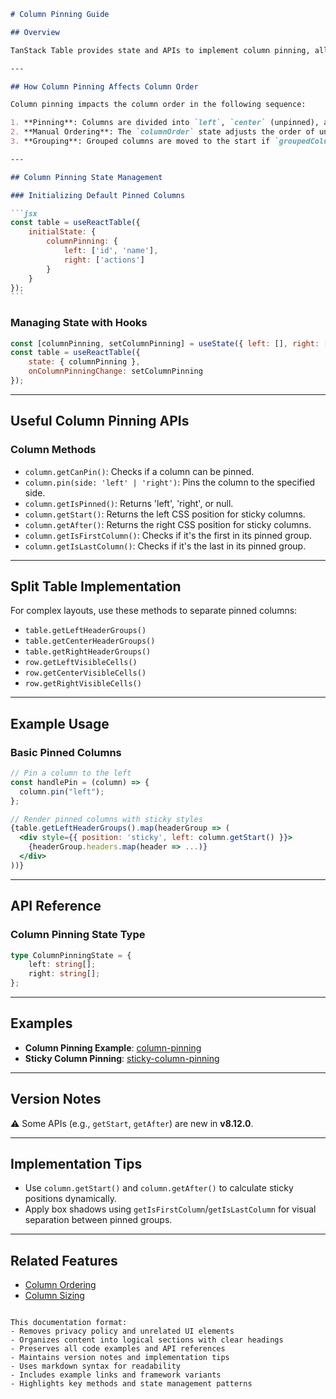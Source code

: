 ````markdown
# Column Pinning Guide

## Overview

TanStack Table provides state and APIs to implement column pinning, allowing columns to be fixed to the left or right of the table. This can be achieved using sticky CSS or by splitting columns into separate tables.

---

## How Column Pinning Affects Column Order

Column pinning impacts the column order in the following sequence:

1. **Pinning**: Columns are divided into `left`, `center` (unpinned), and `right` groups.
2. **Manual Ordering**: The `columnOrder` state adjusts the order of unpinned columns.
3. **Grouping**: Grouped columns are moved to the start if `groupedColumnMode` is set to reorder.

---

## Column Pinning State Management

### Initializing Default Pinned Columns

```jsx
const table = useReactTable({
	initialState: {
		columnPinning: {
			left: ['id', 'name'],
			right: ['actions']
		}
	}
});
```
````

### Managing State with Hooks

```jsx
const [columnPinning, setColumnPinning] = useState({ left: [], right: [] });
const table = useReactTable({
	state: { columnPinning },
	onColumnPinningChange: setColumnPinning
});
```

---

## Useful Column Pinning APIs

### Column Methods

- `column.getCanPin()`: Checks if a column can be pinned.
- `column.pin(side: 'left' | 'right')`: Pins the column to the specified side.
- `column.getIsPinned()`: Returns 'left', 'right', or null.
- `column.getStart()`: Returns the left CSS position for sticky columns.
- `column.getAfter()`: Returns the right CSS position for sticky columns.
- `column.getIsFirstColumn()`: Checks if it's the first in its pinned group.
- `column.getIsLastColumn()`: Checks if it's the last in its pinned group.

---

## Split Table Implementation

For complex layouts, use these methods to separate pinned columns:

- `table.getLeftHeaderGroups()`
- `table.getCenterHeaderGroups()`
- `table.getRightHeaderGroups()`
- `row.getLeftVisibleCells()`
- `row.getCenterVisibleCells()`
- `row.getRightVisibleCells()`

---

## Example Usage

### Basic Pinned Columns

```jsx
// Pin a column to the left
const handlePin = (column) => {
  column.pin("left");
};

// Render pinned columns with sticky styles
{table.getLeftHeaderGroups().map(headerGroup => (
  <div style={{ position: 'sticky', left: column.getStart() }}>
    {headerGroup.headers.map(header => ...)}
  </div>
))}
```

---

## API Reference

### Column Pinning State Type

```typescript
type ColumnPinningState = {
	left: string[];
	right: string[];
};
```

---

## Examples

- **Column Pinning Example**: [column-pinning](https://tanstack.com/table/examples/svelte/column-pinning)
- **Sticky Column Pinning**: [sticky-column-pinning](https://tanstack.com/table/examples/svelte/sticky-column-pinning)

---

## Version Notes

⚠️ Some APIs (e.g., `getStart`, `getAfter`) are new in **v8.12.0**.

---

## Implementation Tips

- Use `column.getStart()` and `column.getAfter()` to calculate sticky positions dynamically.
- Apply box shadows using `getIsFirstColumn`/`getIsLastColumn` for visual separation between pinned groups.

---

## Related Features

- [Column Ordering](column-ordering.md)
- [Column Sizing](column-sizing.md)

```

This documentation format:
- Removes privacy policy and unrelated UI elements
- Organizes content into logical sections with clear headings
- Preserves all code examples and API references
- Maintains version notes and implementation tips
- Uses markdown syntax for readability
- Includes example links and framework variants
- Highlights key methods and state management patterns
```
